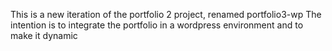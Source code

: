 This is a new iteration of the portfolio 2 project, renamed portfolio3-wp
The intention is to integrate the portfolio in a wordpress environment and to make it dynamic
